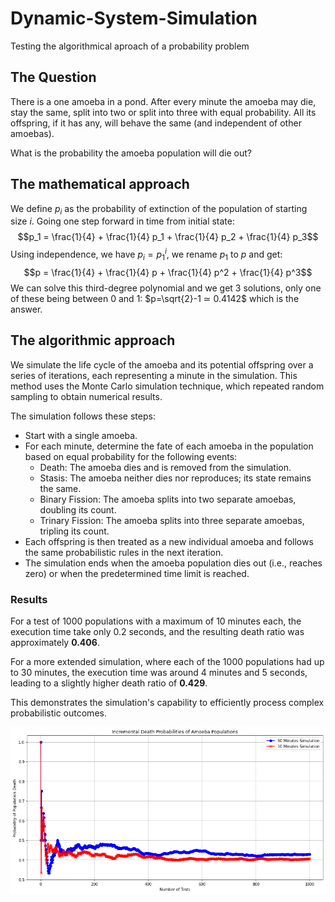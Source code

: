 # Dynamic-System-Simulation
Testing the algorithmical aproach of a probability problem

## The Question

There is a one amoeba in a pond. After every minute the amoeba may die, stay the same, split into two or split into three with equal probability. All its offspring, if it has any, will behave the same (and independent of other amoebas).   

What is the probability the amoeba population will die out?

## The mathematical approach 

We define $p_i$ as the probability of extinction of the population of starting size $i$.
Going one step forward in time from initial state:
$$p_1 = \frac{1}{4} + \frac{1}{4} p_1 + \frac{1}{4} p_2 + \frac{1}{4} p_3$$
Using independence, we have $p_i = p_1^i$, we rename $p_1$ to $p$ and get:
$$p = \frac{1}{4} + \frac{1}{4} p + \frac{1}{4} p^2 + \frac{1}{4} p^3$$
We can solve this third-degree polynomial and we get 3 solutions, only one of these being between $0$ and $1$: $p=\sqrt{2}-1 ≃ 0.4142$ which is the answer.

## The algorithmic approach 

We simulate the life cycle of the amoeba and its potential offspring over a series of iterations, each representing a minute in the simulation. 
This method uses the Monte Carlo simulation technique, which repeated random sampling to obtain numerical results.

The simulation follows these steps:
- Start with a single amoeba.
- For each minute, determine the fate of each amoeba in the population based on equal probability for the following events:
    - Death: The amoeba dies and is removed from the simulation.
    - Stasis: The amoeba neither dies nor reproduces; its state remains the same.
    - Binary Fission: The amoeba splits into two separate amoebas, doubling its count.
    - Trinary Fission: The amoeba splits into three separate amoebas, tripling its count.
- Each offspring is then treated as a new individual amoeba and follows the same probabilistic rules in the next iteration.
- The simulation ends when the amoeba population dies out (i.e., reaches zero) or when the predetermined time limit is reached.

### Results

For a test of 1000 populations with a maximum of 10 minutes each, the execution time take only 0.2 seconds, and the resulting death ratio was approximately __0.406__.  

For a more extended simulation, where each of the 1000 populations had up to 30 minutes, the execution time was around 4 minutes and 5 seconds, leading to a slightly higher death ratio of __0.429__.

This demonstrates the simulation's capability to efficiently process complex probabilistic outcomes.

![The results](https://github.com/MatthieuHanania/Dynamic-System-Simulation/blob/main/results.png)

